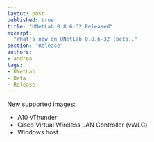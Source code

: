 ```yaml
---
layout: post
published: true
title: "UNetLab 0.8.6-32 Released"
excerpt:
  "What's new on UNetLab 0.8.6-32 (beta)."
section: "Release"
authors:
- andrea
tags:
- UNetLab
- Beta
- Release
---
```

New supported images:

* A10 vThunder
* Cisco Virtual Wireless LAN Controller (vWLC)
* Windows host
